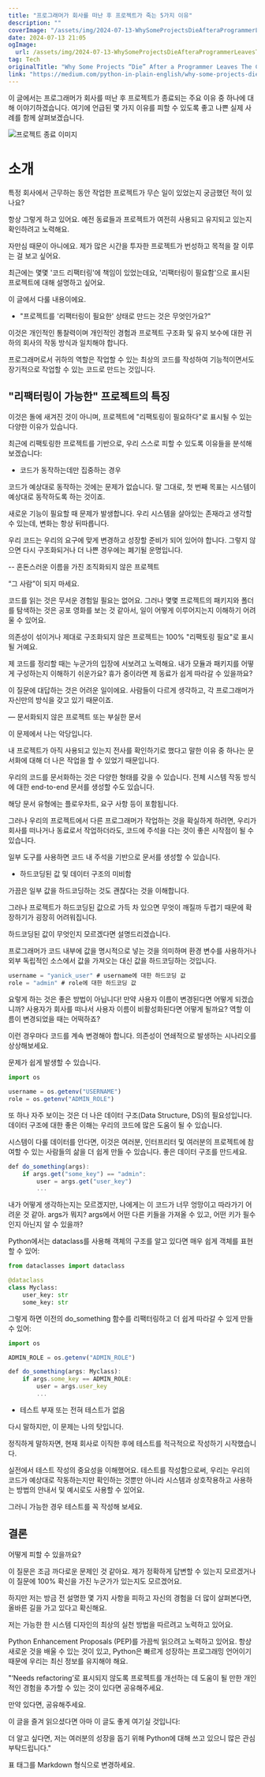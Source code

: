 ```yaml
---
title: "프로그래머가 회사를 떠난 후 프로젝트가 죽는 5가지 이유"
description: ""
coverImage: "/assets/img/2024-07-13-WhySomeProjectsDieAfteraProgrammerLeavesTheCompany_0.png"
date: 2024-07-13 21:05
ogImage: 
  url: /assets/img/2024-07-13-WhySomeProjectsDieAfteraProgrammerLeavesTheCompany_0.png
tag: Tech
originalTitle: "Why Some Projects “Die” After a Programmer Leaves The Company"
link: "https://medium.com/python-in-plain-english/why-some-projects-die-after-a-programmer-leaves-the-company-361e55dd44ba"
---
```



이 글에서는 프로그래머가 회사를 떠난 후 프로젝트가 종료되는 주요 이유 중 하나에 대해 이야기하겠습니다. 여기에 언급된 몇 가지 이유를 피할 수 있도록 좋고 나쁜 실제 사례를 함께 살펴보겠습니다.

![프로젝트 종료 이미지](/assets/img/2024-07-13-WhySomeProjectsDieAfteraProgrammerLeavesTheCompany_0.png)

# 소개

특정 회사에서 근무하는 동안 작업한 프로젝트가 무슨 일이 있었는지 궁금했던 적이 있나요?

<div class="content-ad"></div>

항상 그렇게 하고 있어요. 예전 동료들과 프로젝트가 여전히 사용되고 유지되고 있는지 확인하려고 노력해요. 

자만심 때문이 아니에요. 제가 많은 시간을 투자한 프로젝트가 번성하고 목적을 잘 이루는 걸 보고 싶어요.

최근에는 몇몇 '코드 리팩터링'에 책임이 있었는데요, '리팩터링이 필요함'으로 표시된 프로젝트에 대해 설명하고 싶어요.

이 글에서 다룰 내용이에요.

<div class="content-ad"></div>

- "프로젝트를 '리팩터링이 필요한' 상태로 만드는 것은 무엇인가요?"

이것은 개인적인 통찰력이며 개인적인 경험과 프로젝트 구조화 및 유지 보수에 대한 귀하의 회사의 작동 방식과 일치해야 합니다.

프로그래머로서 귀하의 역할은 작업할 수 있는 최상의 코드를 작성하여 기능적이면서도 장기적으로 작업할 수 있는 코드로 만드는 것입니다. 

## "리팩터링이 가능한" 프로젝트의 특징

<div class="content-ad"></div>

이것은 돌에 새겨진 것이 아니며, 프로젝트에 "리팩토링이 필요하다"로 표시될 수 있는 다양한 이유가 있습니다.

최근에 리팩토링한 프로젝트를 기반으로, 우리 스스로 피할 수 있도록 이유들을 분석해 보겠습니다:

- 코드가 동작하는데만 집중하는 경우

코드가 예상대로 동작하는 것에는 문제가 없습니다. 말 그대로, 첫 번째 목표는 시스템이 예상대로 동작하도록 하는 것이죠.

<div class="content-ad"></div>

새로운 기능이 필요할 때 문제가 발생합니다. 우리 시스템을 살아있는 존재라고 생각할 수 있는데, 변화는 항상 뒤따릅니다.

우리 코드는 우리의 요구에 맞게 변경하고 성장할 준비가 되어 있어야 합니다. 그렇지 않으면 다시 구조화되거나 더 나쁜 경우에는 폐기될 운명입니다.

-- 혼돈스러운 이름을 가진 조직화되지 않은 프로젝트

“그 사람”이 되지 마세요.

<div class="content-ad"></div>

코드를 읽는 것은 무서운 경험일 필요는 없어요. 그러나 몇몇 프로젝트의 패키지와 폴더를 탐색하는 것은 공포 영화를 보는 것 같아서, 일이 어떻게 이루어지는지 이해하기 어려울 수 있어요.

의존성이 섞이거나 제대로 구조화되지 않은 프로젝트는 100% "리팩토링 필요"로 표시될 거예요.

제 코드를 정리할 때는 누군가의 입장에 서보려고 노력해요. 내가 모듈과 패키지를 어떻게 구성하는지 이해하기 쉬운가요? 휴가 중이라면 제 동료가 쉽게 따라갈 수 있을까요?

이 질문에 대답하는 것은 어려운 일이에요. 사람들이 다르게 생각하고, 각 프로그래머가 자신만의 방식을 갖고 있기 때문이죠.

<div class="content-ad"></div>

— 문서화되지 않은 프로젝트 또는 부실한 문서

이 문제에서 나는 악당입니다.

내 프로젝트가 아직 사용되고 있는지 전사를 확인하기로 했다고 말한 이유 중 하나는 문서화에 대해 더 나은 작업을 할 수 있었기 때문입니다.

우리의 코드를 문서화하는 것은 다양한 형태를 갖을 수 있습니다. 전체 시스템 작동 방식에 대한 end-to-end 문서를 생성할 수도 있습니다.

<div class="content-ad"></div>

해당 문서 유형에는 플로우차트, 요구 사항 등이 포함됩니다.

그러나 우리의 프로젝트에서 다른 프로그래머가 작업하는 것을 확실하게 하려면, 우리가 회사를 떠나거나 동료로서 작업하더라도, 코드에 주석을 다는 것이 좋은 시작점이 될 수 있습니다.

일부 도구를 사용하면 코드 내 주석을 기반으로 문서를 생성할 수 있습니다.

- 하드코딩된 값 및 데이터 구조의 미비함

<div class="content-ad"></div>

가끔은 일부 값을 하드코딩하는 것도 괜찮다는 것을 이해합니다.

그러나 프로젝트가 하드코딩된 값으로 가득 차 있으면 무엇이 깨질까 두렵기 때문에 확장하기가 굉장히 어려워집니다.

하드코딩된 값이 무엇인지 모르겠다면 설명드리겠습니다.

프로그래머가 코드 내부에 값을 명시적으로 넣는 것을 의미하며 환경 변수를 사용하거나 외부 독립적인 소스에서 값을 가져오는 대신 값을 하드코딩하는 것입니다.

<div class="content-ad"></div>

```js
username = "yanick_user" # username에 대한 하드코딩 값
role = "admin" # role에 대한 하드코딩 값
```

요렇게 하는 것은 좋은 방법이 아닙니다! 만약 사용자 이름이 변경된다면 어떻게 되겠습니까? 사용자가 회사를 떠나서 사용자 이름이 비활성화된다면 어떻게 될까요? 역할 이름이 변경되었을 때는 어떡하죠?

이런 경우마다 코드를 계속 변경해야 합니다. 의존성이 연쇄적으로 발생하는 시나리오를 상상해보세요.

문제가 쉽게 발생할 수 있습니다.

<div class="content-ad"></div>

```js
import os

username = os.getenv("USERNAME")
role = os.getenv("ADMIN_ROLE")
```

또 하나 자주 보이는 것은 더 나은 데이터 구조(Data Structure, DS)의 필요성입니다. 데이터 구조에 대한 좋은 이해는 우리의 코드에 많은 도움이 될 수 있습니다.

시스템이 다룰 데이터를 안다면, 이것은 여러분, 인터프리터 및 여러분의 프로젝트에 참여할 수 있는 사람들의 삶을 더 쉽게 만들 수 있습니다. 좋은 데이터 구조를 만드세요.

```js
def do_something(args):
    if args.get("some_key") == "admin":
        user = args.get("user_key")
        ...
```

<div class="content-ad"></div>

내가 어떻게 생각하는지는 모르겠지만, 나에게는 이 코드가 너무 엉망이고 따라가기 어려운 것 같아. args가 뭐지? args에서 어떤 다른 키들을 가져올 수 있고, 어떤 키가 필수인지 아닌지 알 수 있을까?

Python에서는 dataclass를 사용해 객체의 구조를 알고 있다면 매우 쉽게 객체를 표현할 수 있어:

```python
from dataclasses import dataclass

@dataclass
class Myclass:
    user_key: str
    some_key: str
```

그렇게 하면 이전의 do_something 함수를 리팩터링하고 더 쉽게 따라갈 수 있게 만들 수 있어:

<div class="content-ad"></div>

```js
import os

ADMIN_ROLE = os.getenv("ADMIN_ROLE")

def do_something(args: Myclass):
    if args.some_key == ADMIN_ROLE:
        user = args.user_key
        ...
```

- 테스트 부재 또는 전혀 테스트가 없음

다시 말하지만, 이 문제는 나의 탓입니다.

정직하게 말하자면, 현재 회사로 이직한 후에 테스트를 적극적으로 작성하기 시작했습니다.

<div class="content-ad"></div>

실전에서 테스트 작성의 중요성을 이해했어요. 테스트를 작성함으로써, 우리는 우리의 코드가 예상대로 작동하는지만 확인하는 것뿐만 아니라 시스템과 상호작용하고 사용하는 방법의 안내서 및 예시로도 사용할 수 있어요.

그러니 가능한 경우 테스트를 꼭 작성해 보세요.

## 결론

어떻게 피할 수 있을까요?

<div class="content-ad"></div>

이 질문은 조금 까다로운 문제인 것 같아요. 제가 정확하게 답변할 수 있는지 모르겠거나 이 질문에 100% 확신을 가진 누군가가 있는지도 모르겠어요.

하지만 저는 방금 전 설명한 몇 가지 사항을 피하고 자신의 경험을 더 많이 살펴본다면, 올바른 길을 가고 있다고 확신해요.

저는 가능한 한 시스템 디자인의 최상의 실천 방법을 따르려고 노력하고 있어요.

Python Enhancement Proposals (PEP)를 가끔씩 읽으려고 노력하고 있어요. 항상 새로운 것을 배울 수 있는 것이 있고, Python은 빠르게 성장하는 프로그래밍 언어이기 때문에 우리는 최신 정보를 유지해야 해요.

<div class="content-ad"></div>

"‘Needs refactoring’로 표시되지 않도록 프로젝트를 개선하는 데 도움이 될 만한 개인적인 경험을 추가할 수 있는 것이 있다면 공유해주세요.

만약 있다면, 공유해주세요.

이 글을 즐겨 읽으셨다면 아마 이 글도 좋게 여기실 것입니다:

더 알고 싶다면, 저는 여러분의 성장을 돕기 위해 Python에 대해 쓰고 있으니 많은 관심 부탁드립니다."

<div class="content-ad"></div>

표 태그를 Markdown 형식으로 변경하세요.
